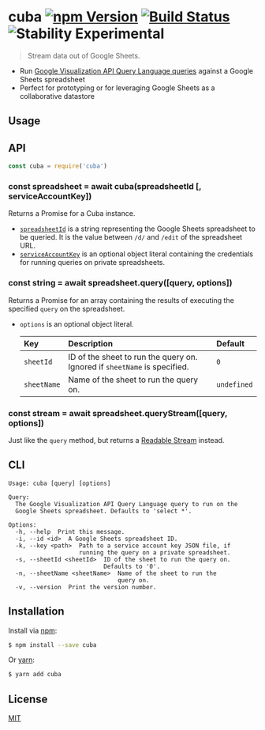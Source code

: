 # cuba [![npm Version](https://img.shields.io/npm/v/cuba.svg?style=flat)](https://www.npmjs.org/package/cuba) [![Build Status](https://img.shields.io/travis/yuanqing/cuba.svg?branch=master&style=flat)](https://travis-ci.org/yuanqing/cuba) ![Stability Experimental](http://img.shields.io/badge/stability-experimental-red.svg?style=flat)

> Stream data out of Google Sheets.

- Run [Google Visualization API Query Language queries](https://developers.google.com/chart/interactive/docs/querylanguage#overview) against a Google Sheets spreadsheet
- Perfect for prototyping or for leveraging Google Sheets as a collaborative datastore

## Usage

## API

```js
const cuba = require('cuba')
```

### const spreadsheet = await cuba(spreadsheetId [, serviceAccountKey])

Returns a Promise for a Cuba instance.

- [`spreadsheetId`](https://developers.google.com/sheets/api/guides/concepts#spreadsheet_id) is a string representing the Google Sheets spreadsheet to be queried. It is the value between `/d/` and `/edit` of the spreadsheet URL.
- [`serviceAccountKey`](https://developers.google.com/identity/protocols/OAuth2ServiceAccount#overview) is an optional object literal containing the credentials for running queries on private spreadsheets.

### const string = await spreadsheet.query([query, options])

Returns a Promise for an array containing the results of executing the specified `query` on the spreadsheet.

- `options` is an optional object literal.

    Key | Description | Default
    :-|:-|:-
    `sheetId` | ID of the sheet to run the query on. Ignored if `sheetName` is specified. | `0`
    `sheetName` | Name of the sheet to run the query on. | `undefined`

### const stream = await spreadsheet.queryStream([query, options])

Just like the `query` method, but returns a [Readable Stream](https://nodejs.org/api/stream.html#stream_class_stream_readable) instead.

## CLI

```
Usage: cuba [query] [options]

Query:
  The Google Visualization API Query Language query to run on the
  Google Sheets spreadsheet. Defaults to 'select *'.

Options:
  -h, --help  Print this message.
  -i, --id <id>  A Google Sheets spreadsheet ID.
  -k, --key <path>  Path to a service account key JSON file, if
                    running the query on a private spreadsheet.
  -s, --sheetId <sheetId>  ID of the sheet to run the query on.
                           Defaults to '0'.
  -n, --sheetName <sheetName>  Name of the sheet to run the
                               query on.
  -v, --version  Print the version number.
```

## Installation

Install via [npm](https://npmjs.com):

```sh
$ npm install --save cuba
```

Or [yarn](https://yarnpkg.com):

```sh
$ yarn add cuba
```

## License

[MIT](LICENSE.md)
